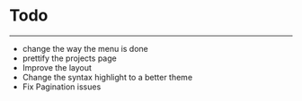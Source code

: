 
# Todo  
  
-----

+ change the way the menu is done
+ prettify the projects page                           
+ Improve the layout                                
+ Change the syntax highlight to a better theme     
+ Fix Pagination issues                             